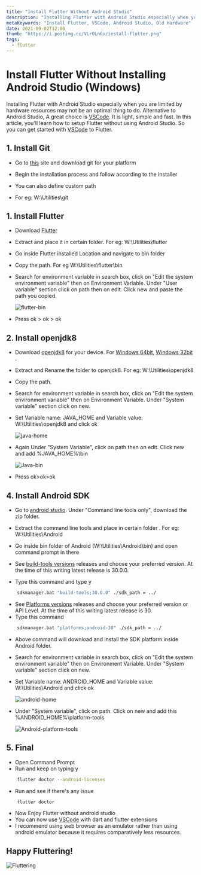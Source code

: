 ```yaml
---
title: "Install Flutter Without Android Studio"
description: "Installing Flutter with Android Studio especially when you are limited by hardware resources may not be an optimal thing to do"
metaKeywords: "Install Flutter, VSCode, Android Studio, Old Hardware"
date: 2021-09-02T12:00
thumb: "https://i.postimg.cc/VLr0Ln6v/install-flutter.png"
tags:
  - flutter
---
```


# Install Flutter Without Installing Android Studio (Windows)

Installing Flutter with Android Studio especially when you are limited by hardware resources may not be an optimal thing to do. Alternative to Android Studio, A great choice is [VSCode](https://code.visualstudio.com/). It is light, simple and fast. In this article, you'll learn how to setup Flutter without using Android Studio. So you can get started with [VSCode](https://code.visualstudio.com/) to Flutter.

## 1. Install Git

- Go to [this](https://git-scm.com/downloads) site and download git for your platform

- Begin the installation process and follow according to the installer

- You can also define custom path

- For eg: W:\Utilities\git

## 1. Install Flutter

- Download [Flutter](https://flutter.dev/docs/get-started/install/windows)

- Extract and place it in certain folder. For eg: W:\Utilities\flutter

- Go inside Flutter installed Location and navigate to bin folder

- Copy the path. For eg W:\Utilities\flutter\bin

- Search for environment variable in search box, click on "Edit the system environment variable" then on Environment Variable. Under "User variable" section click on path then on edit. Click new and paste the path you copied.

  <img src="https://i.postimg.cc/Hk3dmQHb/flutter-bin.png" alt="flutter-bin"/>

- Press ok > ok > ok

## 2. Install openjdk8

- Download [openjdk8](https://github.com/AdoptOpenJDK/openjdk8-binaries/releases/tag/jdk8u292-b10_openj9-0.26.0) for your device. For [Windows 64bit](https://github.com/AdoptOpenJDK/openjdk8-binaries/releases/download/jdk8u292-b10_openj9-0.26.0/OpenJDK8U-jdk_x64_windows_openj9_8u292b10_openj9-0.26.0.zip), [Windows 32bit](https://github.com/AdoptOpenJDK/openjdk8-binaries/releases/download/jdk8u292-b10_openj9-0.26.0/OpenJDK8U-jdk_x86-32_windows_openj9_8u292b10_openj9-0.26.0.zip) .

- Extract and Rename the folder to openjdk8. For eg: W:\Utilities\openjdk8

- Copy the path.

- Search for environment variable in search box, click on "Edit the system environment variable" then on Environment Variable. Under "System variable" section click on new.

- Set Variable name: JAVA_HOME and Variable value: W:\Utilities\openjdk8 and click ok

  <img src="https://i.postimg.cc/HkTdFSGp/java-home.png" alt="java-home"/>

- Again Under "System Variable", click on path then on edit. Click new and add %JAVA_HOME%\bin

  <img src="https://i.postimg.cc/256mSV8M/Java-bin.png" alt="Java-bin"/>

- Press ok>ok>ok

## 4. Install Android SDK

- Go to [android studio](https://developer.android.com/studio#downloads). Under "Command line tools only", download the zip folder.

- Extract the command line tools and place in certain folder . For eg: W:\Utilities\Android

- Go inside bin folder of Android (W:\Utilities\Android\bin) and open command prompt in there

- See [build-tools versions](https://developer.android.com/studio/releases/build-tools) releases and choose your preferred version. At the time of this writing latest release is 30.0.0.
- Type this command and type y

```bash
    sdkmanager.bat "build-tools;30.0.0" ./sdk_path = ../
```

- See [Platforms versions](https://developer.android.com/studio/releases/platforms) releases and choose your preferred version or API Level. At the time of this writing latest release is 30.
- Type this command

```bash
    sdkmanager.bat "platforms;android-30" ./sdk_path = ../
```

- Above command will download and install the SDK platform inside Android folder.

- Search for environment variable in search box, click on "Edit the system environment variable" then on Environment Variable. Under "System variable" section click on new.

- Set Variable name: ANDROID_HOME and Variable value: W:\Utilities\Android and click ok

  <img src="https://i.postimg.cc/v86YngLd/android-home.png" alt="android-home"/>

- Under "System variable", click on path. Click on new and add this %ANDROID_HOME%\platform-tools

  <img src="https://i.postimg.cc/sDY3nkN6/Android-platform-tools.png" alt="Android-platform-tools"/>

## 5. Final

- Open Command Prompt
- Run and keep on typing y

```bash
    flutter doctor --android-licenses
```

- Run and see if there's any issue

```bash
    flutter doctor
```

- Now Enjoy Flutter without android studio
- You can now use [VSCode](https://code.visualstudio.com/) with dart and flutter extensions
- I recommend using web browser as an emulator rather than using android emulator because it requires comparatively less resources.

## Happy Fluttering!

<img src="https://thumbs.gfycat.com/MajorFantasticArgentineruddyduck-max-1mb.gif" alt="Fluttering">
